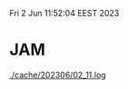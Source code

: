 Fri  2 Jun 11:52:04 EEST 2023
# JAM
<a href='./cache/202306/02_11.log'>./cache/202306/02_11.log</a>
